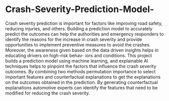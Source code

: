 # Crash-Severity-Prediction-Model-

Crash severity prediction is important for factors like improving road safety, reducing injuries, and others. Building
a prediction model to accurately predict the outcomes can help the authorities and emergency responders to identify
the reasons for the increase in crash severity and provide opportunities to implement preventive measures to avoid the
crashes. Moreover, the awareness given based on the data driven insights helps in educating drivers on high-risk behav-
iors and conditions. This project builds a prediction model using machine learning, and explainable AI techniques helps to
pinpoint the factors that influence the crash severity outcomes. By combining two methods permutation importance to select
important features and counterfactual explanations to get the explanations on the outcomes obtained in the prediction. By
generating counterfactual explanations automotive experts can identify the features that need to be modified for reducing the
crash severity.
